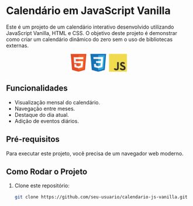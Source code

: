 # Calendário em JavaScript Vanilla

Este é um projeto de um calendário interativo desenvolvido utilizando JavaScript Vanilla, HTML e CSS. O objetivo deste projeto é demonstrar como criar um calendário dinâmico do zero sem o uso de bibliotecas externas.

<p align="center">
  <img src="https://raw.githubusercontent.com/devicons/devicon/master/icons/html5/html5-original.svg" alt="HTML5" width="50" height="50"/>
  <img src="https://raw.githubusercontent.com/devicons/devicon/master/icons/css3/css3-original.svg" alt="CSS3" width="50" height="50"/>
  <img src="https://raw.githubusercontent.com/devicons/devicon/master/icons/javascript/javascript-original.svg" alt="JavaScript" width="50" height="50"/>
</p>

## Funcionalidades

- Visualização mensal do calendário.
- Navegação entre meses.
- Destaque do dia atual.
- Adição de eventos diários.

## Pré-requisitos

Para executar este projeto, você precisa de um navegador web moderno.

## Como Rodar o Projeto

1. Clone este repositório:
   ```sh
   git clone https://github.com/seu-usuario/calendario-js-vanilla.git

